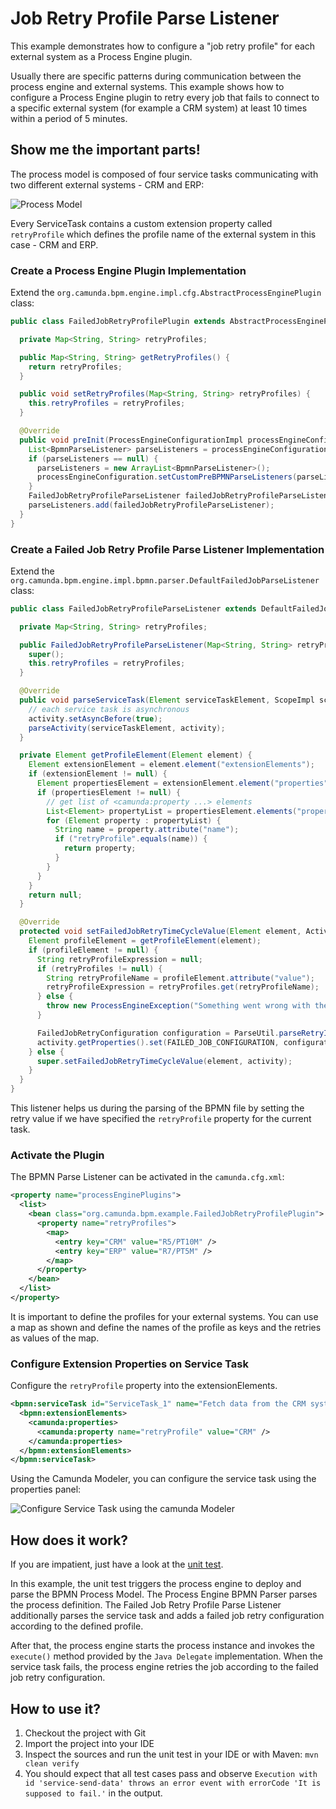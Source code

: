 # Job Retry Profile Parse Listener

This example demonstrates how to configure a "job retry profile" for each external system as a Process Engine plugin.

Usually there are specific patterns during communication between the process engine and external systems. This example
shows how to configure a Process Engine plugin to retry every job that fails to connect to a specific external system (for example a
CRM system) at least 10 times within a period of 5 minutes.

## Show me the important parts!

The process model is composed of four service tasks communicating with two different external systems - CRM and ERP:

![Process Model][1]

Every ServiceTask contains a custom extension property called `retryProfile` which defines the profile name of the external 
system in this case - CRM and ERP.

### Create a Process Engine Plugin Implementation

Extend the `org.camunda.bpm.engine.impl.cfg.AbstractProcessEnginePlugin` class:

``` java
public class FailedJobRetryProfilePlugin extends AbstractProcessEnginePlugin {

  private Map<String, String> retryProfiles;

  public Map<String, String> getRetryProfiles() {
    return retryProfiles;
  }

  public void setRetryProfiles(Map<String, String> retryProfiles) {
    this.retryProfiles = retryProfiles;
  }

  @Override
  public void preInit(ProcessEngineConfigurationImpl processEngineConfiguration) {
    List<BpmnParseListener> parseListeners = processEngineConfiguration.getCustomPreBPMNParseListeners();
    if (parseListeners == null) {
      parseListeners = new ArrayList<BpmnParseListener>();
      processEngineConfiguration.setCustomPreBPMNParseListeners(parseListeners);
    }
    FailedJobRetryProfileParseListener failedJobRetryProfileParseListener = new FailedJobRetryProfileParseListener(retryProfiles);
    parseListeners.add(failedJobRetryProfileParseListener);
  }
}
```

### Create a Failed Job Retry Profile Parse Listener Implementation

Extend the `org.camunda.bpm.engine.impl.bpmn.parser.DefaultFailedJobParseListener` class:

``` java
public class FailedJobRetryProfileParseListener extends DefaultFailedJobParseListener {

  private Map<String, String> retryProfiles;

  public FailedJobRetryProfileParseListener(Map<String, String> retryProfiles) {
    super();
    this.retryProfiles = retryProfiles;
  }

  @Override
  public void parseServiceTask(Element serviceTaskElement, ScopeImpl scope, ActivityImpl activity) {
    // each service task is asynchronous
    activity.setAsyncBefore(true);
    parseActivity(serviceTaskElement, activity);
  }

  private Element getProfileElement(Element element) {
    Element extensionElement = element.element("extensionElements");
    if (extensionElement != null) {
      Element propertiesElement = extensionElement.element("properties");
      if (propertiesElement != null) {
        // get list of <camunda:property ...> elements
        List<Element> propertyList = propertiesElement.elements("property");
        for (Element property : propertyList) {
          String name = property.attribute("name");
          if ("retryProfile".equals(name)) {
            return property;
          }
        }
      }
    }
    return null;
  }

  @Override
  protected void setFailedJobRetryTimeCycleValue(Element element, ActivityImpl activity) {
    Element profileElement = getProfileElement(element);
    if (profileElement != null) {
      String retryProfileExpression = null;
      if (retryProfiles != null) {
        String retryProfileName = profileElement.attribute("value");
        retryProfileExpression = retryProfiles.get(retryProfileName);
      } else {
        throw new ProcessEngineException("Something went wrong with the configuration.");
      }

      FailedJobRetryConfiguration configuration = ParseUtil.parseRetryIntervals(retryProfileExpression);
      activity.getProperties().set(FAILED_JOB_CONFIGURATION, configuration);
    } else {
      super.setFailedJobRetryTimeCycleValue(element, activity);
    }
  }
}
```

This listener helps us during the parsing of the BPMN file by setting the retry value if we have specified the `retryProfile` property for 
the current task.

### Activate the Plugin

The BPMN Parse Listener can be activated in the `camunda.cfg.xml`:

``` xml
<property name="processEnginePlugins">
  <list>
    <bean class="org.camunda.bpm.example.FailedJobRetryProfilePlugin">
      <property name="retryProfiles">
        <map>
          <entry key="CRM" value="R5/PT10M" />
          <entry key="ERP" value="R7/PT5M" />
        </map>
      </property>
    </bean>
  </list>
</property>
```

It is important to define the profiles for your external systems. You can use a map as shown and define the names of 
the profile as keys and the retries as values of the map.

### Configure Extension Properties on Service Task

Configure the `retryProfile` property into the extensionElements.

``` xml
<bpmn:serviceTask id="ServiceTask_1" name="Fetch data from the CRM system " camunda:class="org.camunda.bpm.example.delegate.ServiceTaskOneDelegate">
  <bpmn:extensionElements>
    <camunda:properties>
      <camunda:property name="retryProfile" value="CRM" />
    </camunda:properties>
  </bpmn:extensionElements>
</bpmn:serviceTask>
```

Using the Camunda Modeler, you can configure the service task using the properties panel:

![Configure Service Task using the camunda Modeler][2]


## How does it work?

If you are impatient, just have a look at the [unit test][3].

In this example, the unit test triggers the process engine to deploy and parse the BPMN Process Model.
The Process Engine BPMN Parser parses the process definition. The Failed Job Retry Profile Parse Listener additionally 
parses the service task and adds a failed job retry configuration according to the defined profile.

After that, the process engine starts the process instance and invokes the `execute()` method provided by 
the `Java Delegate` implementation. When the service task fails, the process engine retries the job according to
the failed job retry configuration.

## How to use it?

1. Checkout the project with Git
2. Import the project into your IDE
3. Inspect the sources and run the unit test in your IDE or with Maven: `mvn clean verify`
4. You should expect that all test cases pass and observe `Execution with id 'service-send-data' throws an error event with errorCode 'It is supposed to fail.'` in the output.

[1]: docs/retry-example.JPG
[2]: docs/extension-property.JPG
[3]: src/test/java/org/camunda/bpm/example/test/FailedJobRetryProfileTest.java
